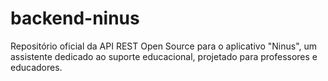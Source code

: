 # backend-ninus
 Repositório oficial da API REST Open Source para o aplicativo "Ninus", um assistente dedicado ao suporte educacional, projetado para professores e educadores.
